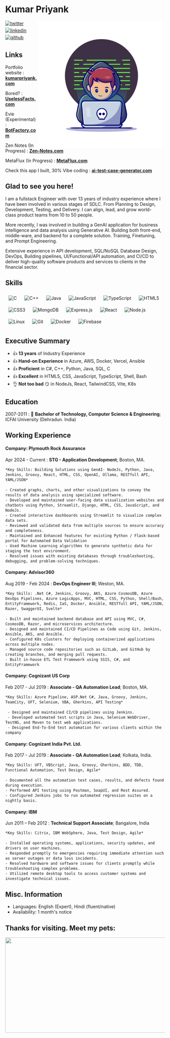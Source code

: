 <p align="left">  
  <h1 align="left">Kumar Priyank</h1>
</p>
<img align="right" width="400" alt="programmer" src="./public/21004063.jpg">
<p align="left">  
  <a href="https://x.com/Priyank_T3i" target="_blank">
  <img src=https://img.shields.io/badge/twitter-%2300acee.svg?&style=for-the-badge&logo=twitter&logoColor=white alt=twitter style="margin-bottom: 5px;" />
  </a>
  <a href="https://www.linkedin.com/in/priyankt3i" target="_blank">
  <img src=https://img.shields.io/badge/linkedin-%231E77B5.svg?&style=for-the-badge&logo=linkedin&logoColor=white alt=linkedin style="margin-bottom: 5px;" />
  </a>
  <a href="https://github.com/priyankt3i" target="_blank">
  <img src=https://img.shields.io/badge/github-%231E77B5.svg?&style=for-the-badge&logo=github&logoColor=white alt=github style="margin-bottom: 5px;" />
  </a> 
</p>

## Links

Portfolio website : <b>[kumarpriyank.com](https://kumarpriyank.com/)</b>

Bored? : <b>[UselessFacts.com](https://42-ruby.vercel.app)</b>

Evie (Experimental) : <b>[BotFactory.com](https://botfactory.kumarpriyank.com/)</b>

Zen Notes (In Progress) : <b>[Zen-Notes.com](https://zen-notes.kumarpriyank.com/)</b>

MetaFlux (In Progress) : <b>[MetaFlux.com](https://metaflux.kumarpriyank.com/)</b>

Check this app I built, 30% Vibe coding : <b>[ai-test-case-generator.com](https://priyankt3i-ai-test-case-generator-main-app-v2-bbhkjs.streamlit.app/)</b> 

## Glad to see you here!  
<p style="margin-right: 10px;" >
  I am a fullstack Engineer with over 13 years of industry experience where I have been involved in various stages of SDLC. From Planning to Design, Development, Testing, and Delivery. I can align, lead, and grow world-class product teams from 10 to 50 people.
</p>
<p style="margin-right: 10px;" >
  More recently, I was involved in building a GenAI application for business intelligence and data analysis using Generative AI. Building both front-end, middle-ware, and backend for a complete solution. Training, Finetuning, and Prompt Engineering.
</p>
<p style="margin-right: 10px;" >
  Extensive experience in API development, SQL/NoSQL Database Design, DevOps, Building pipelines, UI/Functional/API automation, and CI/CD to deliver high-quality software products and services to clients in the financial sector.
</p>

## Skills  
<div>  
<img style="margin: 10px" src="https://profilinator.rishav.dev/skills-assets/c-original.svg" alt="C" height="50" />
<img style="margin: 10px" src="https://profilinator.rishav.dev/skills-assets/cplusplus-original.svg" alt="C++" height="50" /> 
<img style="margin: 10px" src="https://profilinator.rishav.dev/skills-assets/java-original-wordmark.svg" alt="Java" height="50" />
<img style="margin: 10px" src="https://profilinator.rishav.dev/skills-assets/javascript-original.svg" alt="JavaScript" height="50" />
<img style="margin: 10px" src="https://profilinator.rishav.dev/skills-assets/typescript-original.svg" alt="TypeScript" height="50" />
<img style="margin: 10px" src="https://profilinator.rishav.dev/skills-assets/html5-original-wordmark.svg" alt="HTML5" height="50" />
<img style="margin: 10px" src="https://profilinator.rishav.dev/skills-assets/css3-original-wordmark.svg" alt="CSS3" height="50" />           
<img style="margin: 10px" src="https://profilinator.rishav.dev/skills-assets/mongodb-original-wordmark.svg" alt="MongoDB" height="50" /> 
<img style="margin: 10px" src="https://profilinator.rishav.dev/skills-assets/express-original-wordmark.svg" alt="Express.js" height="50" /> 
<img style="margin: 10px" src="https://profilinator.rishav.dev/skills-assets/react-original-wordmark.svg" alt="React" height="50" />  
<img style="margin: 10px" src="https://profilinator.rishav.dev/skills-assets/nodejs-original-wordmark.svg" alt="Node.js" height="50" />    
<img style="margin: 10px" src="https://profilinator.rishav.dev/skills-assets/linux-original.svg" alt="Linux" height="50" />  
<img style="margin: 10px" src="https://profilinator.rishav.dev/skills-assets/git-scm-icon.svg" alt="Git" height="50" />
<img style="margin: 10px" src="https://profilinator.rishav.dev/skills-assets/docker-original-wordmark.svg" alt="Docker" height="50" />
<img style="margin: 10px" src="https://profilinator.rishav.dev/skills-assets/firebase.png" alt="Firebase" height="50" />
</div>  

## Executive Summary

 * :+1: **13 years** of Industry Experience
 * :+1: **Hand-on Experience** in Azure, AWS, Docker, Vercel, Ansible
 * :+1: **Proficient** in C#, C++, Python, Java, SQL, C
 * :+1: **Excellent** in HTML5, CSS, JavaScript, TypeScript, Shell, Bash
 * :ok_hand: **Not too bad** :smirk: in NodeJs, React, TailwindCSS, Vite, K8s

## Education

2007-2011
:   :school: **Bachelor of Technology, Computer Science & Engineering**; ICFAI University (Dehradun. India)

## Working Experience

#### Company: Plymouth Rock Assurance

Apr 2024 - Current
:   **STG - Application Development**; Boston, MA.

    *Key Skills: Building Solutions using GenAI- NodeJs, Python, Java, Jenkins, Groovy, React, HTML, CSS, OpenAI, Ollama, RESTfull API, YAML/JSON*
    
    - Created graphs, charts, and other visualizations to convey the results of data analysis using specialized software.
    - Developed and maintained user-facing data visualization websites and chatbots using Python, Streamlit, Django, HTML, CSS, JavaScript, and NodeJs.
    - Created interactive dashboards using Streamlit to visualize complex data sets.
    - Reviewed and validated data from multiple sources to ensure accuracy and completeness.
    - Maintained and Enhanced features for existing Python / Flask-based portal for Automated Data Validation
    - Used Machine Learning algorithms to generate synthetic data for staging the test environment.
    - Resolved issues with existing databases through troubleshooting, debugging, and problem-solving techniques.

#### Company: Advisor360

Aug 2019 - Feb 2024
:   **DevOps Engineer III**; Weston, MA.

    *Key Skills: .Net C#, Jenkins, Groovy, AKS, Azure CosmosDB, Azure DevOps Pipelines, Azure LogicApps, MVC, HTML, CSS, Python, Shell/Bash, EntityFramework, Redis, IaS, Docker, Ansible, RESTfull API, YAML/JSON, Razer, SwaggerUI, Svelte*

    - Built and maintained backend database and API using MVC, C#, CosmosDB, Razor, and microservices architecture.
    - Designed and maintained CI/CD Pipelines as Code using Git, Jenkins, Ansible, AKS, and Ansible.
    - Configured K8s clusters for deploying containerized applications across multiple nodes.
    - Managed source code repositories such as GitLab, and GitHub by creating branches, and merging pull requests.
    - Built in-house ETL Test Framework using SSIS, C#, and EntityFramework

#### Company: Cognizant US Corp

Feb 2017 - Jul 2019 
:   **Associate - QA Automation Lead**; Boston, MA.

    *Key Skills: Azure Pipeline, ASP.Net C#, Java, Groovy, Jenkins, TeamCity, UFT, Selenium, VBA, Gherkins, API Testing*

     - Designed and maintained CI/CD pipelines using Jenkins.
     - Developed automated test scripts in Java, Selenium WebDriver, TestNG, and Maven to test web applications.
     - Designed End-To-End test automation for various clients within the company

#### Company: Cognizant India Pvt. Ltd.

Feb 2017 - Jul 2019 
:   **Associate - QA Automation Lead**; Kolkata, India.

    *Key Skills: UFT, VBScript, Java, Groovy, Gherkins, BDD, TDD, Functional Automation, Test Design, Agile*

    - Documented all the automation test cases, results, and defects found during execution.
    - Performed API testing using Postman, SoapUI, and Rest Assured.
    - Configured Jenkins jobs to run automated regression suites on a nightly basis.

#### Company: IBM

Jun 2011 – Feb 2012
:   **Technical Support Associate**; Bangalore, India

    *Key Skills: Citrix, IBM WebSphere, Java, Test Design, Agile*
     
    - Installed operating systems, applications, security updates, and drivers on user machines.
    - Responded promptly to emergencies requiring immediate attention such as server outages or data loss incidents.
    - Resolved hardware and software issues for clients promptly while troubleshooting complex problems.
    - Utilized remote desktop tools to access customer systems and investigate technical issues.

## Misc. Information

* Languages: English (Expert), Hindi (fluent/native)
* Availability: 1 month's notice

## Thanks for visiting. Meet my pets:
<a href="https://github.com/devxb/gitanimals">
<img
  src="https://render.gitanimals.org/farms/priyankt3i"
  width="600"
  height="300"
/>
</a>
